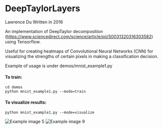 # DeepTaylorLayers

Lawrence Du
Written in 2016

An implementation of DeepTaylor decomposition (https://www.sciencedirect.com/science/article/pii/S0031320316303582)
using Tensorflow. 

Useful for creating heatmaps of Convolutional Neural Networks (CNN) for visualizing the strengths of certain pixels in making a classification decision.

Example of usage is under demos/mnist_example1.py

#### To train:
```
cd demos
python mnist_example1.py --mode=train
```


#### To visualize results:
```
python mnist_example1.py --mode=visualize

```


![Example image 5](https://raw.github.com/LarsDu/DeepTaylorLayers/master/img/ex5.png)
![Example image 9](https://raw.github.com/LarsDu/DeepTaylorLayers/master/img/ex9.png)

